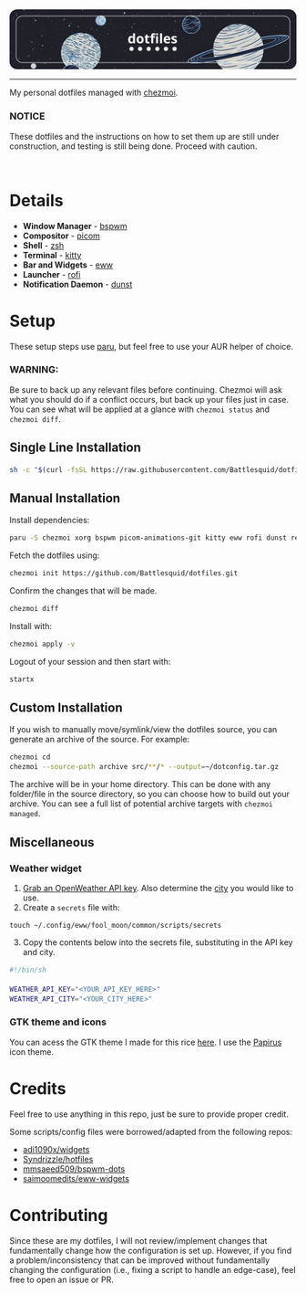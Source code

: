 <div style="text-align: center;">
    <img src="./assets/dotfiles.png">
</div>

<hr>

My personal dotfiles managed with [chezmoi](https://www.chezmoi.io/).

### **NOTICE**
These dotfiles and the instructions on how to set them up are still under construction, and testing is still being done. Proceed with caution.

<br>

# **Details**

- **Window Manager** - [bspwm](https://github.com/baskerville/bspwm)
- **Compositor** - [picom](https://github.com/yshui/picom)
- **Shell** - [zsh](https://wiki.archlinux.org/title/zsh)
- **Terminal** - [kitty](https://github.com/kovidgoyal/kitty)
- **Bar and Widgets** - [eww](https://github.com/elkowar/eww)
- **Launcher** - [rofi](https://github.com/davatorium/rofi)
- **Notification Daemon** - [dunst](https://github.com/dunst-project/dunst)

# **Setup**

These setup steps use [paru](https://github.com/Morganamilo/paru), but feel free to use your AUR helper of choice.

### **WARNING:**

Be sure to back up any relevant files before continuing. Chezmoi will ask what you should do if a conflict occurs, but back up your files just in case. You can see what will be applied at a glance with `chezmoi status` and `chezmoi diff`.

## **Single Line Installation**
```bash
sh -c "$(curl -fsSL https://raw.githubusercontent.com/Battlesquid/dotfiles/main/install.sh)"
```

## **Manual Installation**

Install dependencies:
```bash
paru -S chezmoi xorg bspwm picom-animations-git kitty eww rofi dunst redshift pamixer xorg-xinit networkmanager noto-fonts nerd-fonts-noto-sans-mono ttf-font-awesome brightnessctl cava glava neofetch neovim sxhkd betterlockscreen flameshot feh playerctl jq recode moreutils jgmenu xcolor
```

Fetch the dotfiles using:
```bash
chezmoi init https://github.com/Battlesquid/dotfiles.git
```

Confirm the changes that will be made.
```bash
chezmoi diff
```

Install with:
```bash
chezmoi apply -v
```

Logout of your session and then start with:
```bash
startx
```

## **Custom Installation**

If you wish to manually move/symlink/view the dotfiles source, you can generate an archive of the source. For example:

```bash
chezmoi cd
chezmoi --source-path archive src/**/* --output=~/dotconfig.tar.gz
```

The archive will be in your home directory. This can be done with any folder/file in the source directory, so you can choose how to build out your archive. You can see a full list of potential archive targets with `chezmoi managed`.

## **Miscellaneous**

### **Weather widget**

1. [Grab an OpenWeather API key](https://openweathermap.org/api). Also determine the [city](https://openweathermap.org/current#name) you would like to use.
2. Create a `secrets` file with:
```
touch ~/.config/eww/fool_moon/common/scripts/secrets
```
3. Copy the contents below into the secrets file, substituting in the API key and city.
```bash
#!/bin/sh

WEATHER_API_KEY="<YOUR_API_KEY_HERE>"
WEATHER_API_CITY="<YOUR_CITY_HERE>"
```

### **GTK theme and icons**

You can acess the GTK theme I made for this rice [here](https://github.com/Battlesquid/gtk). I use the [Papirus](https://github.com/PapirusDevelopmentTeam/papirus-icon-theme) icon theme.

# **Credits**

Feel free to use anything in this repo, just be sure to provide proper credit.

Some scripts/config files were borrowed/adapted from the following repos:
- [adi1090x/widgets](https://github.com/adi1090x/widgets)
- [Syndrizzle/hotfiles](https://github.com/Syndrizzle/hotfiles)
- [mmsaeed509/bspwm-dots](https://github.com/mmsaeed509/bspwm-dots)
- [saimoomedits/eww-widgets](https://github.com/saimoomedits/eww-widgets)

# **Contributing**

Since these are my dotfiles, I will not review/implement changes that fundamentally change how the configuration is set up. However, if you find a problem/inconsistency that can be improved without fundamentally changing the configuration (i.e., fixing a script to handle an edge-case), feel free to open an issue or PR.

